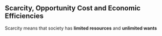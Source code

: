 ## Scarcity, Opportunity Cost and Economic Efficiencies
Scarcity means that society has __limited resources__ and __unlimited wants__
